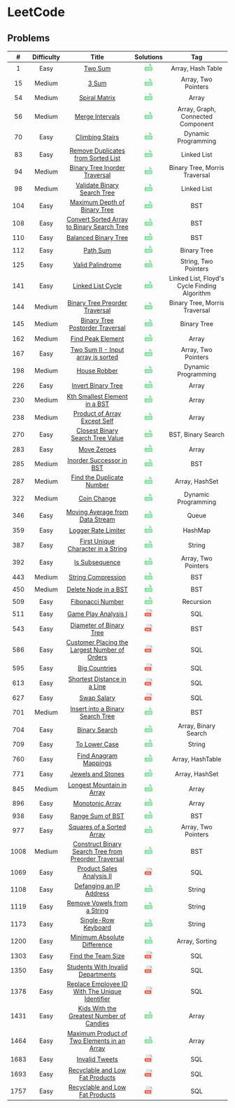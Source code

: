 # LeetCode

## Problems
|  #   | Difficulty |                                                                   Title                                                                    |                                                   Solutions                                                    |                     Tag                      |
|:----:|:----------:|:------------------------------------------------------------------------------------------------------------------------------------------:|:--------------------------------------------------------------------------------------------------------------:|:--------------------------------------------:|
|  1   |    Easy    |                                              [Two Sum](https://leetcode.com/problems/two-sum)                                              |                       [<img height=20 src="icons/java.svg">](solutions/0001-two-sum.md)                        |              Array, Hash Table               |
|  15  |   Medium   |                                                [3 Sum](https://leetcode.com/problems/3sum)                                                 |                         [<img height=20 src="icons/java.svg">](solutions/0015-3sum.md)                         |             Array, Two Pointers              |
|  54  |   Medium   |                                        [Spiral Matrix](https://leetcode.com/problems/spiral-matrix)                                        |                    [<img height=20 src="icons/java.svg">](solutions/0054-spiral-matrix.md)                     |                    Array                     |
|  56  |   Medium   |                                      [Merge Intervals](https://leetcode.com/problems/merge-intervals)                                      |                   [<img height=20 src="icons/java.svg">](solutions/0056-merge-intervals.md)                    |      Array, Graph, Connected Component       |
|  70  |    Easy    |                                      [Climbing Stairs](https://leetcode.com/problems/climbing-stairs)                                      |                   [<img height=20 src="icons/java.svg">](solutions/0070-climbing-stairs.md)                    |             Dynamic Programming              |
|  83  |    Easy    |                   [Remove Duplicates from Sorted List](https://leetcode.com/problems/remove-duplicates-from-sorted-list)                   |          [<img height=20 src="icons/java.svg">](solutions/0083-remove-duplicates-from-sorted-list.md)          |                 Linked List                  |
|  94  |   Medium   |                        [Binary Tree Inorder Traversal](https://leetcode.com/problems/binary-tree-inorder-traversal)                        |            [<img height=20 src="icons/java.svg">](solutions/0094-binary-tree-inorder-traversal.md)             |        Binary Tree, Morris Traversal         |
|  98  |   Medium   |                          [Validate Binary Search Tree](https://leetcode.com/problems/validate-binary-search-tree)                          |             [<img height=20 src="icons/java.svg">](solutions/0098-validate-binary-search-tree.md)              |                 Linked List                  |
| 104  |    Easy    |                         [Maximum Depth of Binary Tree](https://leetcode.com/problems/maximum-depth-of-binary-tree)                         |             [<img height=20 src="icons/java.svg">](solutions/0104-maximum-depth-of-binary-tree.md)             |                     BST                      |
| 108  |    Easy    |           [Convert Sorted Array to Binary Search Tree](https://leetcode.com/problems/convert-sorted-array-to-binary-search-tree)           |      [<img height=20 src="icons/java.svg">](solutions/0108-convert-sorted-array-to-binary-search-tree.md)      |                     BST                      |
| 110  |    Easy    |                                 [Balanced Binary Tree](https://leetcode.com/problems/balanced-binary-tree)                                 |                 [<img height=20 src="icons/java.svg">](solutions/0110-balanced-binary-tree.md)                 |                     BST                      |
| 112  |    Easy    |                                             [Path Sum](https://leetcode.com/problems/path-sum)                                             |                       [<img height=20 src="icons/java.svg">](solutions/0112-path-sum.md)                       |                 Binary Tree                  |
| 125  |    Easy    |                                     [Valid Palindrome](https://leetcode.com/problems/valid-palindrome)                                     |                   [<img height=20 src="icons/java.svg">](solutions/0125-valid-palindrome.md)                   |             String, Two Pointers             |
| 141  |    Easy    |                                    [Linked List Cycle](https://leetcode.com/problems/linked-list-cycle)                                    |                  [<img height=20 src="icons/java.svg">](solutions/0141-linked-list-cycle.md)                   | Linked List, Floyd's Cycle Finding Algorithm |
| 144  |   Medium   |                       [Binary Tree Preorder Traversal](https://leetcode.com/problems/binary-tree-preorder-traversal)                       |            [<img height=20 src="icons/java.svg">](solutions/0144-binary-tree-preorder-traversal.md)            |        Binary Tree, Morris Traversal         |
| 145  |   Medium   |                      [Binary Tree Postorder Traversal](https://leetcode.com/problems/binary-tree-postorder-traversal)                      |           [<img height=20 src="icons/java.svg">](solutions/0145-binary-tree-postorder-traversal.md)            |                 Binary Tree                  |
| 162  |   Medium   |                                    [Find Peak Element](https://leetcode.com/problems/find-peak-element)                                    |                  [<img height=20 src="icons/java.svg">](solutions/0162-find-peak-element.md)                   |                    Array                     |
| 167  |    Easy    |                    [Two Sum II - Input array is sorted](https://leetcode.com/problems/two-sum-ii-input-array-is-sorted)                    |           [<img height=20 src="icons/java.svg">](solutions/0167-two-sum-ii-input-array-is-sorted.md)           |             Array, Two Pointers              |
| 198  |   Medium   |                                         [House Robber](https://leetcode.com/problems/house-robber)                                         |                     [<img height=20 src="icons/java.svg">](solutions/0198-house-robber.md)                     |             Dynamic Programming              |
| 226  |    Easy    |                                   [Invert Binary Tree](https://leetcode.com/problems/invert-binary-tree)                                   |                  [<img height=20 src="icons/java.svg">](solutions/0226-invert-binary-tree.md)                  |                    Array                     |
| 230  |   Medium   |                        [Kth Smallest Element in a BST](https://leetcode.com/problems/kth-smallest-element-in-a-bst)                        |            [<img height=20 src="icons/java.svg">](solutions/0230-kth-smallest-element-in-a-bst.md)             |                    Array                     |
| 238  |   Medium   |                         [Product of Array Except Self](https://leetcode.com/problems/product-of-array-except-self)                         |             [<img height=20 src="icons/java.svg">](solutions/0238-product-of-array-except-self.md)             |                    Array                     |
| 270  |    Easy    |                     [Closest Binary Search Tree Value](https://leetcode.com/problems/closest-binary-search-tree-value)                     |           [<img height=20 src="icons/java.svg">](solutions/0270-closest-binary-search-tree-value.md)           |              BST, Binary Search              |
| 283  |    Easy    |                                          [Move Zeroes](https://leetcode.com/problems/move-zeroes)                                          |                     [<img height=20 src="icons/java.svg">](solutions/0283-move-zeroes.md)                      |                    Array                     |
| 285  |   Medium   |                             [Inorder Successor in BST](https://leetcode.com/problems/inorder-successor-in-bst)                             |               [<img height=20 src="icons/java.svg">](solutions/0285-inorder-successor-in-bst.md)               |                     BST                      |
| 287  |   Medium   |                            [Find the Duplicate Number](https://leetcode.com/problems/find-the-duplicate-number)                            |              [<img height=20 src="icons/java.svg">](solutions/0287-find-the-duplicate-number.md)               |                Array, HashSet                |
| 322  |   Medium   |                                          [Coin Change](https://leetcode.com/problems/coin-change)                                          |                     [<img height=20 src="icons/java.svg">](solutions/0322-coin-change.md)                      |             Dynamic Programming              |
| 346  |    Easy    |                      [Moving Average from Data Stream](https://leetcode.com/problems/moving-average-from-data-stream)                      |           [<img height=20 src="icons/java.svg">](solutions/0287-moving-average-from-data-stream.md)            |                    Queue                     |
| 359  |    Easy    |                                  [Logger Rate Limiter](https://leetcode.com/problems/logger-rate-limiter)                                  |                 [<img height=20 src="icons/java.svg">](solutions/0359-logger-rate-limiter.md)                  |                   HashMap                    |
| 387  |    Easy    |                   [First Unique Character in a String](https://leetcode.com/problems/first-unique-character-in-a-string)                   |          [<img height=20 src="icons/java.svg">](solutions/0387-first-unique-character-in-a-string.md)          |                    String                    |
| 392  |    Easy    |                                       [Is Subsequence](https://leetcode.com/problems/is-subsequence)                                       |                    [<img height=20 src="icons/java.svg">](solutions/0392-is-subsequence.md)                    |             Array, Two Pointers              |
| 443  |   Medium   |                                   [String Compression](https://leetcode.com/problems/string-compression)                                   |                  [<img height=20 src="icons/java.svg">](solutions/0443-string-compression.md)                  |                     BST                      |
| 450  |   Medium   |                                 [Delete Node in a BST](https://leetcode.com/problems/delete-node-in-a-bst)                                 |                 [<img height=20 src="icons/java.svg">](solutions/0450-delete-node-in-a-bst.md)                 |                     BST                      |
| 509  |    Easy    |                                     [Fibonacci Number](https://leetcode.com/problems/fibonacci-number)                                     |                   [<img height=20 src="icons/java.svg">](solutions/0509-fibonacci-number.md)                   |                  Recursion                   |
| 511  |    Easy    |                                 [Game Play Analysis I](https://leetcode.com/problems/game-play-analysis-i)                                 |                 [<img height=20 src="icons/sql.svg">](solutions/0511-game-play-analysis-i.md)                  |                     SQL                      |
| 543  |    Easy    |                              [Diameter of Binary Tree](https://leetcode.com/problems/diameter-of-binary-tree)                              |                [<img height=20 src="icons/sql.svg">](solutions/0543-diameter-of-binary-tree.md)                |                     BST                      |
| 586  |    Easy    |        [Customer Placing the Largest Number of Orders](https://leetcode.com/problems/customer-placing-the-largest-number-of-orders)        |     [<img height=20 src="icons/sql.svg">](solutions/0586-customer-placing-the-largest-number-of-orders.md)     |                     SQL                      |
| 595  |    Easy    |                                        [Big Countries](https://leetcode.com/problems/big-countries)                                        |                     [<img height=20 src="icons/sql.svg">](solutions/0595-big-countries.md)                     |                     SQL                      |
| 613  |    Easy    |                          [Shortest Distance in a Line](https://leetcode.com/problems/shortest-distance-in-a-line)                          |              [<img height=20 src="icons/sql.svg">](solutions/0613-shortest-distance-in-a-line.md)              |                     SQL                      |
| 627  |    Easy    |                                          [Swap Salary](https://leetcode.com/problems/swap-salary)                                          |                      [<img height=20 src="icons/sql.svg">](solutions/0627-swap-salary.md)                      |                     SQL                      |
| 701  |   Medium   |                     [Insert into a Binary Search Tree](https://leetcode.com/problems/insert-into-a-binary-search-tree)                     |           [<img height=20 src="icons/java.svg">](solutions/0701-insert-into-a-binary-search-tree.md)           |                     BST                      |
| 704  |    Easy    |                                        [Binary Search](https://leetcode.com/problems/binary-search)                                        |                    [<img height=20 src="icons/java.svg">](solutions/0704-binary-search.md)                     |             Array, Binary Search             |
| 709  |    Easy    |                                        [To Lower Case](https://leetcode.com/problems/to-lower-case)                                        |                    [<img height=20 src="icons/java.svg">](solutions/0709-to-lower-case.md)                     |                    String                    |
| 760  |    Easy    |                                [Find Anagram Mappings](https://leetcode.com/problems/find-anagram-mappings)                                |                [<img height=20 src="icons/java.svg">](solutions/0760-find-anagram-mappings.md)                 |               Array, HashTable               |
| 771  |    Easy    |                                    [Jewels and Stones](https://leetcode.com/problems/jewels-and-stones)                                    |                  [<img height=20 src="icons/java.svg">](solutions/0771-jewels-and-stones.md)                   |                Array, HashSet                |
| 845  |   Medium   |                            [Longest Mountain in Array](https://leetcode.com/problems/longest-mountain-in-array)                            |              [<img height=20 src="icons/java.svg">](solutions/0845-longest-mountain-in-array.md)               |                    Array                     |
| 896  |    Easy    |                                      [Monotonic Array](https://leetcode.com/problems/monotonic-array)                                      |                   [<img height=20 src="icons/java.svg">](solutions/0896-monotonic-array.md)                    |                    Array                     |
| 938  |    Easy    |                                     [Range Sum of BST](https://leetcode.com/problems/range-sum-of-bst)                                     |                   [<img height=20 src="icons/java.svg">](solutions/0938-range-sum-of-bst.md)                   |                     BST                      |
| 977  |    Easy    |                            [Squares of a Sorted Array](https://leetcode.com/problems/squares-of-a-sorted-array)                            |              [<img height=20 src="icons/java.svg">](solutions/0977-squares-of-a-sorted-array.md)               |             Array, Two Pointers              |
| 1008 |   Medium   | [Construct Binary Search Tree from Preorder Traversal](https://leetcode.com/problems/construct-binary-search-tree-from-preorder-traversal) | [<img height=20 src="icons/java.svg">](solutions/1008-construct-binary-search-tree-from-preorder-traversal.md) |                     BST                      |
| 1069 |    Easy    |                            [Product Sales Analysis II](https://leetcode.com/problems/product-sales-analysis-ii)                            |               [<img height=20 src="icons/sql.svg">](solutions/1069-product-sales-analysis-ii.md)               |                     SQL                      |
| 1108 |    Easy    |                             [Defanging an IP Address](https://leetcode.com/problems/defanging-an-ip-address/)                              |               [<img height=20 src="icons/java.svg">](solutions/1108-defanging-an-ip-address.md)                |                    String                    |
| 1119 |    Easy    |                         [Remove Vowels from a String](https://leetcode.com/problems/remove-vowels-from-a-string/)                          |             [<img height=20 src="icons/java.svg">](solutions/1119-remove-vowels-from-a-string.md)              |                    String                    |
| 1173 |    Easy    |                                 [Single-Row Keyboard](https://leetcode.com/problems/single-row-keyboard/)                                  |                 [<img height=20 src="icons/java.svg">](solutions/1173-single-row-keyboard.md)                  |                    String                    |
| 1200 |    Easy    |                         [Minimum Absolute Difference](https://leetcode.com/problems/minimum-absolute-difference/)                          |             [<img height=20 src="icons/java.svg">](solutions/1200-minimum-absolute-difference.md)              |                Array, Sorting                |
| 1303 |    Easy    |                                   [Find the Team Size](https://leetcode.com/problems/find-the-team-size)                                   |                  [<img height=20 src="icons/sql.svg">](solutions/1303-find-the-team-size.md)                   |                     SQL                      |
| 1350 |    Easy    |                    [Students With Invalid Departments](https://leetcode.com/problems/students-with-invalid-departments)                    |           [<img height=20 src="icons/sql.svg">](solutions/1350-students-with-invalid-departments.md)           |                     SQL                      |
| 1378 |    Easy    |       [Replace Employee ID With The Unique Identifier](https://leetcode.com/problems/replace-employee-id-with-the-unique-identifier)       |    [<img height=20 src="icons/sql.svg">](solutions/1378-replace-employee-id-with-the-unique-identifier.md)     |                     SQL                      |
| 1431 |    Easy    |            [Kids With the Greatest Number of Candies](https://leetcode.com/problems/kids-with-the-greatest-number-of-candies/)             |       [<img height=20 src="icons/java.svg">](solutions/1431-kids-with-the-greatest-number-of-candies.md)       |                    Array                     |
| 1464 |    Easy    |         [Maximum Product of Two Elements in an Array](https://leetcode.com/problems/maximum-product-of-two-elements-in-an-array/)          |     [<img height=20 src="icons/java.svg">](solutions/1464-maximum-product-of-two-elements-in-an-array.md)      |                    Array                     |
| 1683 |    Easy    |                                       [Invalid Tweets](https://leetcode.com/problems/invalid-tweets)                                       |                    [<img height=20 src="icons/sql.svg">](solutions/1683-invalid-tweets.md)                     |                     SQL                      |
| 1693 |    Easy    |                         [Recyclable and Low Fat Products](https://leetcode.com/problems/daily-leads-and-partners)                          |               [<img height=20 src="icons/sql.svg">](solutions/1693-daily-leads-and-partners.md)                |                     SQL                      |
| 1757 |    Easy    |                      [Recyclable and Low Fat Products](https://leetcode.com/problems/recyclable-and-low-fat-products)                      |            [<img height=20 src="icons/sql.svg">](solutions/1757-recyclable-and-low-fat-products.md)            |                     SQL                      |